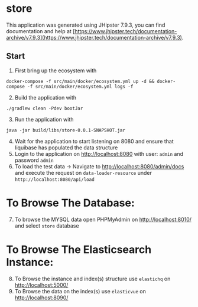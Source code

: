 # store

This application was generated using JHipster 7.9.3, you can find documentation and help at [https://www.jhipster.tech/documentation-archive/v7.9.3](https://www.jhipster.tech/documentation-archive/v7.9.3).

## Start

1. First bring up the ecosystem with

```
docker-compose -f src/main/docker/ecosystem.yml up -d && docker-compose -f src/main/docker/ecosystem.yml logs -f
```

2. Build the application with

```agsl
./gradlew clean -Pdev bootJar
```

3. Run the application with

```agsl
java -jar build/libs/store-0.0.1-SNAPSHOT.jar
```

4. Wait for the application to start listening on 8080 and ensure that liquibase has populated the data structure
5. Login to the application on [http://localhost:8080](http://localhost:8080) with user: `admin` and password `admin`
6. To load the test data -> Navigate to [http://localhost:8080/admin/docs](http://localhost:8080/admin/docs) and execute the request on `data-loader-resource` under `http://localhost:8080/api/load`

# To Browse The Database:

7. To browse the MYSQL data open PHPMyAdmin on [http://localhost:8010/](http://localhost:8010/) and select `store` database

# To Browse The Elasticsearch Instance:

8. To Browse the instance and index(s) structure use `elastichq` on [http://localhost:5000/](http://localhost:5000/)
9. To Browse the data on the index(s) use `elasticvue` on [http://localhost:8090/](http://localhost:8090/)
